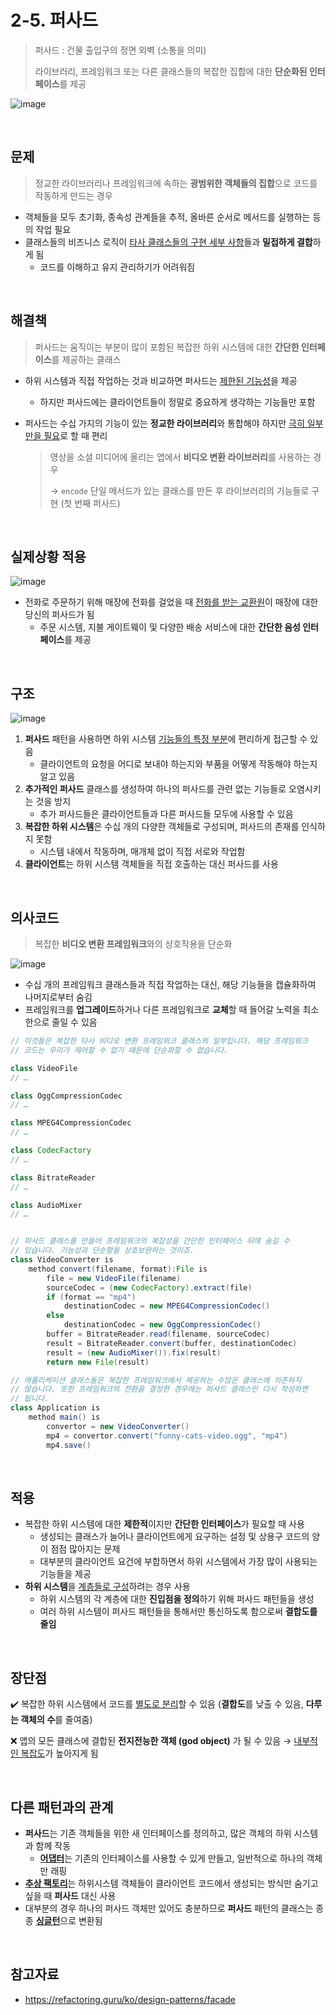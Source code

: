 # 2-5. 퍼사드

> 퍼사드 : 건물 출입구의 정면 외벽 (소통을 의미)
>
> 라이브러리, 프레임워크 또는 다른 클래스들의 복잡한 집합에 대한 **단순화된 인터페이스**를 제공

![image](https://user-images.githubusercontent.com/87461594/205445523-3e36939c-bc60-42aa-96f9-436a2e04c116.png)

<br>

## 문제

> 정교한 라이브러리나 프레임워크에 속하는 **광범위한 객체들의 집합**으로 코드를 작동하게 만드는 경우

- 객체들을 모두 초기화, 종속성 관계들을 추적, 올바른 순서로 메서드를 실행하는 등의 작업 필요
- 클래스들의 비즈니스 로직이 <u>타사 클래스들의 구현 세부 사항</u>들과 **밀접하게 결합**하게 됨
  - 코드를 이해하고 유지 관리하기가 어려워짐

<br>

## 해결책

> 퍼사드는 움직이는 부분이 많이 포함된 복잡한 하위 시스템에 대한 **간단한 인터페이스**를 제공하는 클래스

- 하위 시스템과 직접 작업하는 것과 비교하면 퍼사드는 <u>제한된 기능성</u>을 제공

  - 하지만 퍼사드에는 클라이언트들이 정말로 중요하게 생각하는 기능들만 포함

- 퍼사드는 수십 가지의 기능이 있는 **정교한 라이브러리**와 통합해야 하지만 <u>극히 일부만을 필요</u>로 할 때 편리

  > 영상을 소셜 미디어에 올리는 앱에서 **비디오 변환 라이브러리**를 사용하는 경우
  >
  > → `encode` 단일 메서드가 있는 클래스를 만든 후 라이브러리의 기능들로 구현 (첫 번째 퍼사드)

<br>

## 실제상황 적용

![image](https://user-images.githubusercontent.com/87461594/205447729-4bbd6dbb-c8c3-4f7b-9cb1-af652a4660dd.png)

- 전화로 주문하기 위해 매장에 전화를 걸었을 때 <u>전화를 받는 교환원</u>이 매장에 대한 당신의 퍼사드가 됨
  - 주문 시스템, 지불 게이트웨이 및 다양한 배송 서비스에 대한 **간단한 음성 인터페이스**를 제공

<br>

## 구조

![image](https://user-images.githubusercontent.com/87461594/205447744-46509c84-799d-4738-adb6-cd2f60711912.png)

1. **퍼사드** 패턴을 사용하면 하위 시스템 <u>기능들의 특정 부분</u>에 편리하게 접근할 수 있음
   - 클라이언트의 요청을 어디로 보내야 하는지와 부품을 어떻게 작동해야 하는지 알고 있음
2. **추가적인 퍼사드** 클래스를 생성하여 하나의 퍼사드를 관련 없는 기능들로 오염시키는 것을 방지
   - 추가 퍼사드들은 클라이언트들과 다른 퍼사드들 모두에 사용할 수 있음
3. **복잡한 하위 시스템**은 수십 개의 다양한 객체들로 구성되며, 퍼사드의 존재를 인식하지 못함
   - 시스템 내에서 작동하며, 매개체 없이 직접 서로와 작업함
4. **클라이언트**는 하위 시스템 객체들을 직접 호출하는 대신 퍼사드를 사용

<br>

## 의사코드

> 복잡한 **비디오 변환 프레임워크**와의 상호작용을 단순화

![image](https://user-images.githubusercontent.com/87461594/205447782-783adf97-69ec-4e53-8942-4884a637e36c.png)

- 수십 개의 프레임워크 클래스들과 직접 작업하는 대신, 해당 기능들을 캡슐화하여 나머지로부터 숨김
- 프레임워크를 **업그레이드**하거나 다른 프레임워크로 **교체**할 때 들어갈 노력을 최소한으로 줄일 수 있음

```java
// 이것들은 복잡한 타사 비디오 변환 프레임워크 클래스의 일부입니다. 해당 프레임워크
// 코드는 우리가 제어할 수 없기 때문에 단순화할 수 없습니다.

class VideoFile
// …

class OggCompressionCodec
// …

class MPEG4CompressionCodec
// …

class CodecFactory
// …

class BitrateReader
// …

class AudioMixer
// …


// 퍼사드 클래스를 만들어 프레임워크의 복잡성을 간단한 인터페이스 뒤에 숨길 수
// 있습니다. 기능성과 단순함을 상호보완하는 것이죠.
class VideoConverter is
    method convert(filename, format):File is
        file = new VideoFile(filename)
        sourceCodec = (new CodecFactory).extract(file)
        if (format == "mp4")
            destinationCodec = new MPEG4CompressionCodec()
        else
            destinationCodec = new OggCompressionCodec()
        buffer = BitrateReader.read(filename, sourceCodec)
        result = BitrateReader.convert(buffer, destinationCodec)
        result = (new AudioMixer()).fix(result)
        return new File(result)

// 애플리케이션 클래스들은 복잡한 프레임워크에서 제공하는 수많은 클래스에 의존하지
// 않습니다. 또한 프레임워크의 전환을 결정한 경우에는 퍼사드 클래스만 다시 작성하면
// 됩니다.
class Application is
    method main() is
        convertor = new VideoConverter()
        mp4 = convertor.convert("funny-cats-video.ogg", "mp4")
        mp4.save()
```

<br>

## 적용

- 복잡한 하위 시스템에 대한 **제한적**이지만 **간단한 인터페이스**가 필요할 때 사용
  - 생성되는 클래스가 늘어나 클라이언트에게 요구하는 설정 및 상용구 코드의 양이 점점 많아지는 문제
  - 대부분의 클라이언트 요건에 부합하면서 하위 시스템에서 가장 많이 사용되는 기능들을 제공
- **하위 시스템**을 <u>계층들로 구성</u>하려는 경우 사용
  - 하위 시스템의 각 계층에 대한 **진입점을 정의**하기 위해 퍼사드 패턴들을 생성
  - 여러 하위 시스템이 퍼사드 패턴들을 통해서만 통신하도록 함으로써 **결합도를 줄임**

<br>

## 장단점

:heavy_check_mark: 복잡한 하위 시스템에서 코드를 <u>별도로 분리</u>할 수 있음 (**결합도**를 낮출 수 있음, **다루는 객체의 수**를 줄여줌)

:x: 앱의 모든 클래스에 결합된 **전지전능한 객체 (god object)** 가 될 수 있음 → <u>내부적인 복잡도</u>가 높아지게 됨

<br>

## 다른 패턴과의 관계

- **퍼사드**는 기존 객체들을 위한 새 인터페이스를 정의하고, 많은 객체의 하위 시스템과 함께 작동
  - [**어댑터**](2-1.%20어댑터.md)는 기존의 인터페이스를 사용할 수 있게 만들고, 일반적으로 하나의 객체만 래핑
- [**추상 팩토리**](../1.%20생성%20패턴/1-2.%20추상%20팩토리%20패턴.md)는 하위시스템 객체들이 클라이언트 코드에서 생성되는 방식만 숨기고 싶을 때 **퍼사드** 대신 사용
- 대부분의 경우 하나의 퍼사드 객체만 있어도 충분하므로 **퍼사드** 패턴의 클래스는 종종 [**싱글턴**](../1.%20생성%20패턴/1-5.%20싱글턴%20패턴.md)으로 변환됨

<br>

## 참고자료

- https://refactoring.guru/ko/design-patterns/facade

